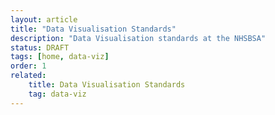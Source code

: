 ```yaml
---
layout: article
title: "Data Visualisation Standards"
description: "Data Visualisation standards at the NHSBSA"
status: DRAFT
tags: [home, data-viz]
order: 1
related:
    title: Data Visualisation Standards
    tag: data-viz
---
```

